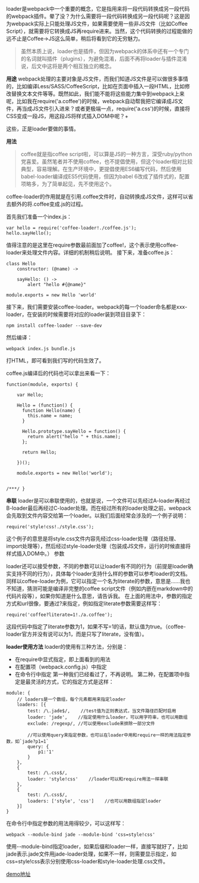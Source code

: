 

loader是webpack中一个重要的概念，它是指用来将一段代码转换成另一段代码的webpack插件。晕了没？为什么需要将一段代码转换成另一段代码呢？这是因为webpack实际上只能处理JS文件，如果需要使用一些非JS文件（比如Coffee Script），就需要将它转换成JS再require进来。当然，这个代码转换的过程能做的远不止是Coffee->JS这么简单，稍后将看到它的无穷魅力。
>虽然本质上说，loader也是插件，但因为webpack的体系中还有一个专门的名词就叫插件（plugins），为避免混淆，后面不再将loader与插件混淆说，后文中这将是两个相互独立的概念。

**用途**
webpack处理的主要对象是JS文件，而我们知道JS文件是可以做很多事情的，比如编译Less/SASS/CoffeeScript，比如在页面中插入一段HTML，比如修改替换文本文件等等。既然如此，我们能不能将这些能力集中到webpack上来呢，比如我在require('a.coffee')的时候，webpack自动帮我把它编译成JS文件，再当成JS文件引入进来？或者更极端一点，require('a.css')的时候，直接将CSS变成一段JS，用这段JS将样式插入DOM中呢？+

这些，正是loader要做的事情。

**用法**
>coffee就是指coffee script啦，可以算是JS的一种方言，深受ruby/python党喜爱。虽然笔者并不使用coffee，也不提倡使用，但这个loader相对比较典型，容易理解。在生产环境中，更提倡使用ES6编写代码，然后使用babel-loader编译成ES5代码使用，但因为babel 6改成了插件式的，配置项略多，为了简单起见，先不使用这个。

coffee-loader的作用就是在引用.coffee文件时，自动转换成JS文件，这样可以省去额外的将.coffee变成.js的过程。

首先我们准备一个index.js：
```
var hello = require('coffee-loader!./coffee.js');
hello.sayHello();
```
值得注意的是这里在require参数最前面加了coffee!，这个表示使用coffee-loader来处理文件内容。详细的机制稍后说明。
接下来，准备coffee.js：
```
class Hello
    constructor: (@name) ->

    sayHello: () ->
        alert "hello #{@name}"

module.exports = new Hello 'world'
```
接下来，我们需要安装coffee-loader。webpack的每一个loader命名都是xxx-loader，在安装的时候需要将对应的loader装到项目目录下：
```
npm install coffee-loader --save-dev
```
然后编译：
```
webpack index.js bundle.js
```
打HTML，即可看到我们写的代码生效了。


coffee.js编译后的代码也可以拿出来看一下：
```
function(module, exports) {

    var Hello;

    Hello = (function() {
      function Hello(name) {
        this.name = name;
      }

      Hello.prototype.sayHello = function() {
        return alert("hello " + this.name);
      };

      return Hello;

    })();

    module.exports = new Hello('world');


/***/ }
```

**串联**
loader是可以串联使用的，也就是说，一个文件可以先经过A-loader再经过B-loader最后再经过C-loader处理。而在经过所有的loader处理之前，webpack会先取到文件内容交给第一个loader。以我们后面经常会涉及的一个例子说明：
```
require('style!css!./style.css');
```
这个例子的意思是将style.css文件内容先经过css-loader处理（路径处理、import处理等），然后经过style-loader处理（包装成JS文件，运行的时候直接将样式插入DOM中。）
参数

loader还可以接受参数，不同的参数可以让loader有不同的行为（前提是loader确实支持不同的行为），具体每个loader支持什么样的参数可以参考loader的文档。同样以coffee-loader为例，它可以指定一个名为literate的参数，意思是……我也不知道，猜测可能是编译非完整的coffee script文件（例如内嵌在markdown中的代码片段等），如果你知道是什么意思，请告诉我。
在上面的用法中，参数的指定方式和url很像，要通过?来指定，例如指定literate参数需要这样写：
```
require('coffee?literate=1!./a.coffee');
```
这段代码中指定了literate参数为1，如果不写=1的话，默认值为true。（coffee-loader官方并没有说可以为1，而是只写了literate，没有值）。

**loader使用方法**
loader的使用有三种方法，分别是：
- 在require中显式指定，即上面看到的用法
- 在配置项（webpack.config.js）中指定
- 在命令行中指定
第一种我们已经看过了，不再说明。
第二种，在配置项中指定是最灵活的方式，它的指定方式是这样：

```
module: {
    // loaders是一个数组，每个元素都用来指定loader
    loaders: [{
        test: /\.jade$/,    //test值为正则表达式，当文件路径匹配时启用
        loader: 'jade',    //指定使用什么loader，可以用字符串，也可以用数组
        exclude: /regexp/, //可以使用exclude来排除一部分文件

        //可以使用query来指定参数，也可以在loader中用和require一样的用法指定参数，如`jade?p1=1`
        query: {
            p1:'1'
        }
    },
    {
        test: /\.css$/,
        loader: 'style!css'    //loader可以和require用法一样串联
    },
    {
        test: /\.css$/,
        loaders: ['style', 'css']    //也可以用数组指定loader
    }]
}

```
在命令行中指定参数的用法用得较少，可以这样写：
```
webpack --module-bind jade --module-bind 'css=style!css'
````
使用--module-bind指定loader，如果后缀和loader一样，直接写就好了，比如jade表示.jade文件用jade-loader处理，如果不一样，则需要显示指定，如css=style!css表示分别使用css-loader和style-loader处理.css文件。



[demo地址][1]



[1]:https://github.com/fengyueran/WebPackDemo.git
